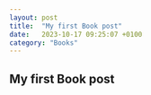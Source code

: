 ```yaml
---
layout: post
title:  "My first Book post"
date:   2023-10-17 09:25:07 +0100
category: "Books"
---
```


## My first Book post